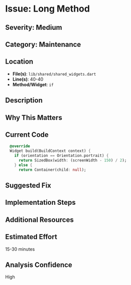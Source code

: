 # Issue: Long Method

## Severity: Medium

## Category: Maintenance

## Location
- **File(s)**: `lib/shared/shared_widgets.dart`
- **Line(s)**: 40-40
- **Method/Widget**: `if`

## Description


## Why This Matters


## Current Code
```dart
  @override
  Widget build(BuildContext context) {
    if (orientation == Orientation.portrait) {
      return SizedBox(width: (screenWidth - 150) / 2);
    } else {
      return Container(child: null);
```

## Suggested Fix


## Implementation Steps


## Additional Resources


## Estimated Effort
15-30 minutes

## Analysis Confidence
High
